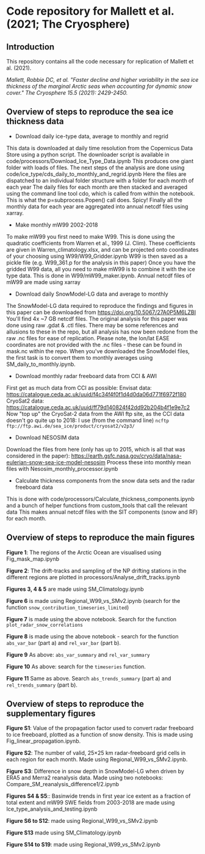 # Code repository for Mallett et al. (2021; The Cryosphere)

## Introduction

This repository contains all the code necessary for replication of Mallett et al. (2021).

*Mallett, Robbie DC, et al. "Faster decline and higher variability in the sea ice thickness of the marginal Arctic seas when accounting for dynamic snow cover." The Cryosphere 15.5 (2021): 2429-2450.*

## Overview of steps to reproduce the sea ice thickness data

- Download daily ice-type data, average to monthly and regrid

This data is downloaded at daily time resolution from the Copernicus Data Store using a python script. 
The downloader script is available in code/processors/Download_Ice_Type_Data.ipynb
This produces one giant folder with loads of files.
The next steps of the analysis are done using code/ice_type/cds_daily_to_monthly_and_regrid.ipynb
Here the files are dispatched to an individual folder structure with a folder for each month of each year
The daily files for each month are then stacked and averaged using the command line tool cdo, which is called from within the notebook. 
This is what the p=subprocess.Popen() call does. Spicy!
Finally all the monthly data for each year are aggregated into annual netcdf files using xarray. 

- Make monthly mW99 2002-2018

To make mW99 you first need to make W99. This is done using the quadratic coefficients from Warren et al., 1999 (J. Clim).
These coefficients are given in Warren_climatology.xlsx, and can be projected onto coordinates of your choosing using W99/W99_Gridder.ipynb
W99 is then saved as a pickle file (e.g. W99_361.p for the analysis in this paper)
Once you have the gridded W99 data, all you need to make mW99 is to combine it with the ice type data.
This is done in W99/mW99_maker.ipynb. Annual netcdf files of mW99 are made using xarray

- Download daily SnowModel-LG data and average to monthly

The SnowModel-LG data required to reproduce the findings and figures in this paper can be downloaded from https://doi.org/10.5067/27A0P5M6LZBI
You'll find 4x ~7 GB netcdf files. The original analysis for this paper was done using raw .gdat & .ctl files. There may be some references and allusions to these in the repo, but all analysis has now been redone from the raw .nc files for ease of replication.
Please note, the lon/lat EASE coordinates are not provided with the .nc files - these can be found in mask.nc within the repo.
When you've downloaded the SnowModel files, the first task is to convert them to monthly averages using SM_daily_to_monthly.ipynb.

- Download monthly radar freeboard data from CCI & AWI

First get as much data from CCI as possible:
Envisat data: https://catalogue.ceda.ac.uk/uuid/f4c34f4f0f1d4d0da06d771f6972f180
CryoSat2 data: https://catalogue.ceda.ac.uk/uuid/ff79d140824f42dd92b204b4f1e9e7c2
Now "top up" the CryoSat-2 data from the AWI ftp site, as the CCI data doesn't go quite up to 2018:
I use (from the command line) ``` ncftp ftp://ftp.awi.de/sea_ice/product/cryosat2/v2p3/ ```

- Download NESOSIM data

Download the files from here (only has up to 2015, which is all that was considered in the paper):
https://earth.gsfc.nasa.gov/cryo/data/nasa-eulerian-snow-sea-ice-model-nesosim
Process these into monthly mean files with Nesosim_monthly_processor.ipynb

- Calculate thickness components from the snow data sets and the radar freeboard data

This is done with code/processors/Calculate_thickness_components.ipynb and a bunch of helper functions from custom_tools that call the relevant data
This makes annual netcdf files with the SIT components (snow and RF) for each month.

## Overview of steps to reproduce the main figures

**Figure 1**: The regions of the Arctic Ocean are visualised using Fig_mask_map.ipynb

**Figure 2**: The drift-tracks and sampling of the NP drifting stations in the different regions are plotted in processors/Analyse_drift_tracks.ipynb

**Figures 3, 4 & 5** are made using SM_Climatology.ipynb

**Figure 6** is made using Regional_W99_vs_SMv2.ipynb (search for the function ```snow_contribution_timeseries_limited```)

**Figure 7** is made using the above notebook. Search for the function ```plot_radar_snow_correlations```

**Figure 8** is made using the above notebook - search for the function ```abs_var_bar``` (part a) and ```rel_var_bar``` (part b).

**Figure 9** As above: ```abs_var_summary``` and ```rel_var_summary```

**Figure 10** As above: search for the ```timeseries``` function.

**Figure 11** Same as above. Search ```abs_trends_summary``` (part a) and ```rel_trends_summary``` (part b).

## Overview of steps to reproduce the supplementary figures

**Figure S1**: Value of the propagation factor used to convert radar freeboard to ice freeboard, plotted as a function of snow density. This is made using Fig_linear_propagation.ipynb.

**Figure S2**: The number of valid, 25×25 km radar-freeboard grid cells in each region for each month. Made using Regional_W99_vs_SMv2.ipynb.

**Figure S3**: Difference in snow depth in SnowModel-LG when driven by ERA5 and Merra2 reanalysis data. Made using two notebooks: Compare_SM_reanalysis_difference1/2.ipynb

**Figures S4 & S5**:: Basinwide trends in first year ice extent as a fraction of total extent and mW99 SWE fields from 2003-2018 are made using Ice_type_analysis_and_testing.ipynb

**Figure S6 to S12**: made using Regional_W99_vs_SMv2.ipynb

**Figure S13** made using SM_Climatology.ipynb

**Figure S14 to S19**: made using Regional_W99_vs_SMv2.ipynb
